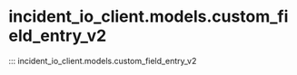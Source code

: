 # incident_io_client.models.custom_field_entry_v2

::: incident_io_client.models.custom_field_entry_v2